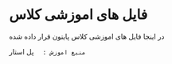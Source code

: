 # فایل های اموزشی کلاس
در اینجا فایل های اموزشی کلاس پایتون قرار داده شده 


```منبع اموزش :  ``` پل استار 
